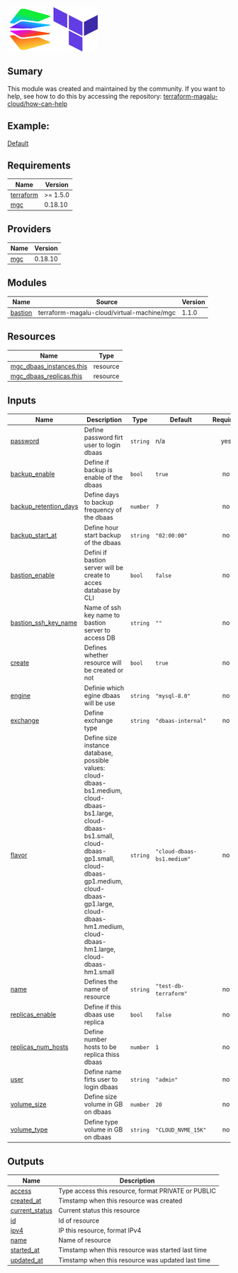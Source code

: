 <img title="a title" alt="Logo da magalu cloud" src="https://github.com/terraform-magalu-cloud/.github/blob/61d26ff88c3d74c97d46c0957afd36894b8bbed1/profile/img/magalu.png" width="100" height="100">  <img title="a title" alt="Logo do terraform" src="https://github.com/terraform-magalu-cloud/.github/blob/61d26ff88c3d74c97d46c0957afd36894b8bbed1/profile/img/terraform.png" width="100" height="100">

## Sumary
This module was created and maintained by the community. If you want to help, see how to do this by accessing the repository:
[terraform-magalu-cloud/how-can-help](https://github.com/terraform-magalu-cloud/how-can-help)

## Example:
[Default](https://github.com/terraform-magalu-cloud/terraform-mgc-dbaas/tree/main/examples)

## Requirements

| Name | Version |
|------|---------|
| <a name="requirement_terraform"></a> [terraform](#requirement\_terraform) | >= 1.5.0 |
| <a name="requirement_mgc"></a> [mgc](#requirement\_mgc) | 0.18.10 |

## Providers

| Name | Version |
|------|---------|
| <a name="provider_mgc"></a> [mgc](#provider\_mgc) | 0.18.10 |

## Modules

| Name | Source | Version |
|------|--------|---------|
| <a name="module_bastion"></a> [bastion](#module\_bastion) | terraform-magalu-cloud/virtual-machine/mgc | 1.1.0 |

## Resources

| Name | Type |
|------|------|
| [mgc_dbaas_instances.this](https://registry.terraform.io/providers/MagaluCloud/mgc/0.18.10/docs/resources/dbaas_instances) | resource |
| [mgc_dbaas_replicas.this](https://registry.terraform.io/providers/MagaluCloud/mgc/0.18.10/docs/resources/dbaas_replicas) | resource |

## Inputs

| Name | Description | Type | Default | Required |
|------|-------------|------|---------|:--------:|
| <a name="input_password"></a> [password](#input\_password) | Define password firt user to login dbaas | `string` | n/a | yes |
| <a name="input_backup_enable"></a> [backup\_enable](#input\_backup\_enable) | Define if backup is enable of the dbaas | `bool` | `true` | no |
| <a name="input_backup_retention_days"></a> [backup\_retention\_days](#input\_backup\_retention\_days) | Define days to backup frequency of the dbaas | `number` | `7` | no |
| <a name="input_backup_start_at"></a> [backup\_start\_at](#input\_backup\_start\_at) | Define hour start backup of the dbaas | `string` | `"02:00:00"` | no |
| <a name="input_bastion_enable"></a> [bastion\_enable](#input\_bastion\_enable) | Defini if bastion server will be create to acces database by CLI | `bool` | `false` | no |
| <a name="input_bastion_ssh_key_name"></a> [bastion\_ssh\_key\_name](#input\_bastion\_ssh\_key\_name) | Name of ssh key name to bastion server to access DB | `string` | `""` | no |
| <a name="input_create"></a> [create](#input\_create) | Defines whether resource will be created or not | `bool` | `true` | no |
| <a name="input_engine"></a> [engine](#input\_engine) | Definie which egine dbaas will be use | `string` | `"mysql-8.0"` | no |
| <a name="input_exchange"></a> [exchange](#input\_exchange) | Define exchange type | `string` | `"dbaas-internal"` | no |
| <a name="input_flavor"></a> [flavor](#input\_flavor) | Define size instance database, possible values: cloud-dbaas-bs1.medium, cloud-dbaas-bs1.large, cloud-dbaas-bs1.small, cloud-dbaas-gp1.small, cloud-dbaas-gp1.medium,  cloud-dbaas-gp1.large, cloud-dbaas-hm1.medium, cloud-dbaas-hm1.large, cloud-dbaas-hm1.small | `string` | `"cloud-dbaas-bs1.medium"` | no |
| <a name="input_name"></a> [name](#input\_name) | Defines the name of resource | `string` | `"test-db-terraform"` | no |
| <a name="input_replicas_enable"></a> [replicas\_enable](#input\_replicas\_enable) | Define if this dbaas use replica | `bool` | `false` | no |
| <a name="input_replicas_num_hosts"></a> [replicas\_num\_hosts](#input\_replicas\_num\_hosts) | Define number hosts to be replica thiss dbaas | `number` | `1` | no |
| <a name="input_user"></a> [user](#input\_user) | Define name firts user to login dbaas | `string` | `"admin"` | no |
| <a name="input_volume_size"></a> [volume\_size](#input\_volume\_size) | Define size volume in GB on dbaas | `number` | `20` | no |
| <a name="input_volume_type"></a> [volume\_type](#input\_volume\_type) | Define type volume in GB on dbaas | `string` | `"CLOUD_NVME_15K"` | no |

## Outputs

| Name | Description |
|------|-------------|
| <a name="output_access"></a> [access](#output\_access) | Type access this resource, format PRIVATE or PUBLIC |
| <a name="output_created_at"></a> [created\_at](#output\_created\_at) | Timstamp when this resource was created |
| <a name="output_current_status"></a> [current\_status](#output\_current\_status) | Current status this resource |
| <a name="output_id"></a> [id](#output\_id) | Id of resource |
| <a name="output_ipv4"></a> [ipv4](#output\_ipv4) | IP this resource, format IPv4 |
| <a name="output_name"></a> [name](#output\_name) | Name of resource |
| <a name="output_started_at"></a> [started\_at](#output\_started\_at) | Timstamp when this resource was started last time |
| <a name="output_updated_at"></a> [updated\_at](#output\_updated\_at) | Timstamp when this resource was updated last time |
